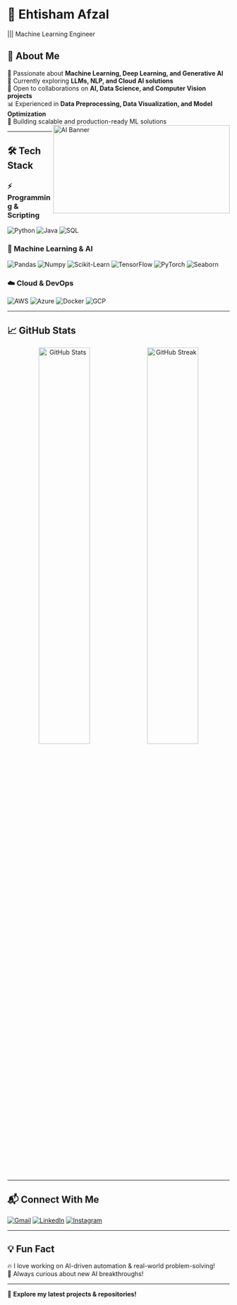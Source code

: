# 🚀 Ehtisham Afzal 
||| Machine Learning Engineer

<p align="right">


## 🌟 About Me  
🔭 Passionate about **Machine Learning, Deep Learning, and Generative AI**  
🌱 Currently exploring **LLMs, NLP, and Cloud AI solutions**  
👯 Open to collaborations on **AI, Data Science, and Computer Vision projects**  
📊 Experienced in **Data Preprocessing, Data Visualization, and Model Optimization**  
🎯 Building scalable and production-ready ML solutions  
  <img src="https://plus.unsplash.com/premium_photo-1682124651258-410b25fa9dc0?q=80&w=1621&auto=format&fit=crop&ixlib=rb-4.0.3&ixid=M3wxMjA3fDB8MHxwaG90by1wYWdlfHx8fGVufDB8fHx8fA%3D%3D"  width="400"  height = "200" align="right" alt="AI Banner">
</p>

---

## 🛠️ Tech Stack  

### ⚡ Programming & Scripting  
![Python](https://img.shields.io/badge/-Python-3776AB?style=flat&logo=python&logoColor=white)
![Java](https://img.shields.io/badge/-Java-007396?style=flat&logo=java&logoColor=white)
![SQL](https://img.shields.io/badge/-SQL-4479A1?style=flat&logo=postgresql&logoColor=white)  

### 🔬 Machine Learning & AI  
![Pandas](https://img.shields.io/badge/-Pandas-150458?style=flat&logo=pandas)
![Numpy](https://img.shields.io/badge/-NumPy-013243?style=flat&logo=numpy)
![Scikit-Learn](https://img.shields.io/badge/-Scikit%20Learn-F7931E?style=flat&logo=scikitlearn&logoColor=white)
![TensorFlow](https://img.shields.io/badge/-TensorFlow-FF6F00?style=flat&logo=tensorflow&logoColor=white)
![PyTorch](https://img.shields.io/badge/-PyTorch-EE4C2C?style=flat&logo=pytorch&logoColor=white)
![Seaborn](https://img.shields.io/badge/-Seaborn-009688?style=flat&logoColor=white)  

### ☁️ Cloud & DevOps  
![AWS](https://img.shields.io/badge/-AWS-232F3E?style=flat&logo=amazonaws)
![Azure](https://img.shields.io/badge/-Azure-0078D4?style=flat&logo=microsoftazure)
![Docker](https://img.shields.io/badge/-Docker-2496ED?style=flat&logo=docker&logoColor=white)
![GCP](https://img.shields.io/badge/-GCP-4285F4?style=flat&logo=googlecloud&logoColor=white)  

---

## 📈 GitHub Stats  
<p align="center">
  <img src="https://github-readme-stats.vercel.app/api?username=ehtisham1053&show_icons=true&theme=radical" alt="GitHub Stats" width="48%"/>  
  <img src="https://github-readme-streak-stats.herokuapp.com/?user=ehtisham1053&theme=radical" alt="GitHub Streak" width="48%"/>  
</p>

---

## 📬 Connect With Me  

[![Gmail](https://img.shields.io/badge/Gmail-D14836?style=flat&logo=gmail&logoColor=white)](mailto:2020n08248@gmail.com)
[![LinkedIn](https://img.shields.io/badge/LinkedIn-0A66C2?style=flat&logo=linkedin&logoColor=white)](https://www.linkedin.com/in/ehtisham-afzal-032009342)
[![Instagram](https://img.shields.io/badge/Instagram-E4405F?style=flat&logo=instagram&logoColor=white)](https://instagram.com/chauhdry_ehtisham09)  

---

## 💡 Fun Fact  
🔥 I love working on AI-driven automation & real-world problem-solving!  
🎯 Always curious about new AI breakthroughs!  

---

🚀 **Explore my latest projects & repositories!**  
